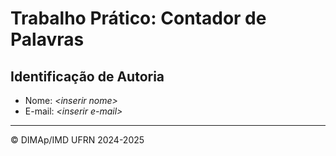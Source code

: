 # Trabalho Prático: Contador de Palavras

## Identificação de Autoria

- Nome: *\<inserir nome>*
- E-mail: *\<inserir e-mail>*

--------
&copy; DIMAp/IMD UFRN 2024-2025
